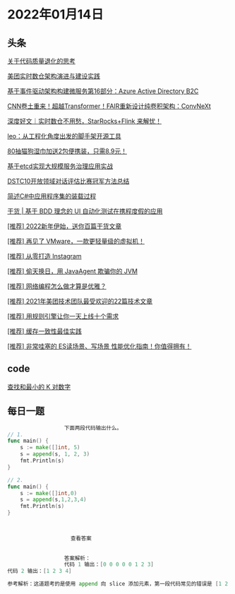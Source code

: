 # 2022年01月14日
## 头条
[关于代码质量退化的思考](https://toutiao.io/k/zzaz6vu)

[美团实时数仓架构演进与建设实践](https://toutiao.io/k/3luzmvf)

[基于事件驱动架构构建微服务第16部分：Azure Active Directory B2C](https://toutiao.io/k/fydxo29)

[CNN卷土重来！超越Transformer！FAIR重新设计纯卷积架构：ConvNeXt](https://toutiao.io/k/5fodbg0)

[深度好文｜实时数仓不用愁，StarRocks+Flink 来解忧！](https://toutiao.io/k/wklhvr1)

[leo：从工程化角度出发的脚手架开源工具](https://toutiao.io/k/caqw3rq)

[80抽猫狗湿巾加送2包便携装，只需8.9元！](https://toutiao.io/k/a3lukt7)

[基于etcd实现大规模服务治理应用实战](https://toutiao.io/k/dx6dcgu)

[DSTC10开放领域对话评估比赛冠军方法总结](https://toutiao.io/k/bw8obkv)

[简述C#中应用程序集的装载过程](https://toutiao.io/k/o2v6z2o)

[干货 | 基于 BDD 理念的 UI 自动化测试在携程度假的应用](https://toutiao.io/k/nqlrpee)

[[推荐] 2022新年伊始，送你百篇干货文章](https://toutiao.io/k/kchudkd)

[[推荐] 再见了 VMware，一款更轻量级的虚拟机！](https://toutiao.io/k/xw2lnva)

[[推荐] 从零打造 Instagram](https://toutiao.io/k/hufqvji)

[[推荐] 偷天换日，用 JavaAgent 欺骗你的 JVM](https://toutiao.io/k/cah22k5)

[[推荐] 网络编程怎么做才算是优雅？](https://toutiao.io/k/zylzzpi)

[[推荐] 2021年美团技术团队最受欢迎的22篇技术文章](https://toutiao.io/k/pjse55y)

[[推荐] 用规则引擎让你一天上线十个需求](https://toutiao.io/k/ldd1cse)

[[推荐] 缓存一致性最佳实践](https://toutiao.io/k/ymscqc1)

[[推荐] 非常哇塞的 ES读场景、写场景 性能优化指南！你值得拥有！](https://toutiao.io/k/5pjb28q)



## code
[查找和最小的 K 对数字](https://leetcode-cn.com/problems/find-k-pairs-with-smallest-sums)



## 每日一题
```go
                  下面两段代码输出什么。
// 1.
func main() {
    s := make([]int, 5)
    s = append(s, 1, 2, 3)
    fmt.Println(s)
}

// 2.
func main() {
	s := make([]int,0)
	s = append(s,1,2,3,4)
	fmt.Println(s)
}


                  
                    查看答案
                  
                
                  答案解析：
                  代码 1 输出：[0 0 0 0 0 1 2 3]
代码 2 输出：[1 2 3 4]

参考解析：这道题考的是使用 append 向 slice 添加元素，第一段代码常见的错误是 [1 2 3]，需要注意。

                
```

